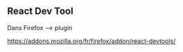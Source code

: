 ## React Dev Tool

Dans Firefox --> plugin 

https://addons.mozilla.org/fr/firefox/addon/react-devtools/

